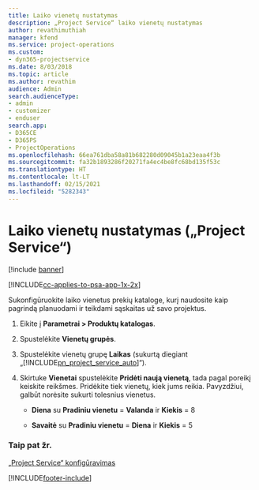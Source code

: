 ```yaml
---
title: Laiko vienetų nustatymas
description: „Project Service“ laiko vienetų nustatymas
author: revathimuthiah
manager: kfend
ms.service: project-operations
ms.custom:
- dyn365-projectservice
ms.date: 8/03/2018
ms.topic: article
ms.author: revathim
audience: Admin
search.audienceType:
- admin
- customizer
- enduser
search.app:
- D365CE
- D365PS
- ProjectOperations
ms.openlocfilehash: 66ea761dba58a81b682280d09045b1a23eaa4f3b
ms.sourcegitcommit: fa32b1893286f20271fa4ec4be8fc68bd135f53c
ms.translationtype: HT
ms.contentlocale: lt-LT
ms.lasthandoff: 02/15/2021
ms.locfileid: "5282343"
---
```

# <a name="set-up-time-units-project-service"></a>Laiko vienetų nustatymas („Project Service“)

[!include [banner](../includes/psa-now-project-operations.md)]

[!INCLUDE[cc-applies-to-psa-app-1x-2x](../includes/cc-applies-to-psa-app-1x-2x.md)]

Sukonfigūruokite laiko vienetus prekių kataloge, kurį naudosite kaip pagrindą planuodami ir teikdami sąskaitas už savo projektus.  
  
1. Eikite į **Parametrai > Produktų katalogas**.  
  
2. Spustelėkite **Vienetų grupės**.  
  
3. Spustelėkite vienetų grupę **Laikas** (sukurtą diegiant „[!INCLUDE[pn_project_service_auto](../includes/pn-project-service-auto.md)]“).  
  
4. Skirtuke **Vienetai** spustelėkite **Pridėti naują vienetą**, tada pagal poreikį keiskite reikšmes. Pridėkite tiek vienetų, kiek jums reikia. Pavyzdžiui, galbūt norėsite sukurti tolesnius vienetus.  
  
   - **Diena** su **Pradiniu vienetu** = **Valanda** ir **Kiekis** = 8  
  
   - **Savaitė** su **Pradiniu vienetu** = **Diena** ir **Kiekis** = 5  
  
### <a name="see-also"></a>Taip pat žr.  
 [„Project Service“ konfigūravimas](../psa/configure.md)


[!INCLUDE[footer-include](../includes/footer-banner.md)]